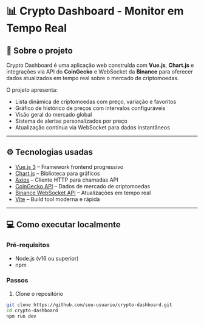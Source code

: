 # 📊 Crypto Dashboard - Monitor em Tempo Real

## 🚀 Sobre o projeto

Crypto Dashboard é uma aplicação web construída com **Vue.js**, **Chart.js** e integrações via API do **CoinGecko** e WebSocket da **Binance** para oferecer dados atualizados em tempo real sobre o mercado de criptomoedas.

O projeto apresenta:  
- Lista dinâmica de criptomoedas com preço, variação e favoritos  
- Gráfico de histórico de preços com intervalos configuráveis  
- Visão geral do mercado global  
- Sistema de alertas personalizados por preço  
- Atualização contínua via WebSocket para dados instantâneos  

---

## ⚙️ Tecnologias usadas

- [Vue.js 3](https://vuejs.org/) – Framework frontend progressivo  
- [Chart.js](https://www.chartjs.org/) – Biblioteca para gráficos  
- [Axios](https://axios-http.com/) – Cliente HTTP para chamadas API  
- [CoinGecko API](https://www.coingecko.com/en/api) – Dados de mercado de criptomoedas  
- [Binance WebSocket API](https://binance-docs.github.io/apidocs/websocket_api/en/) – Atualizações em tempo real  
- [Vite](https://vitejs.dev/) – Build tool moderna e rápida  

---

## 💻 Como executar localmente

### Pré-requisitos

- Node.js (v16 ou superior)  
- npm  

### Passos

1. Clone o repositório  
```bash
git clone https://github.com/seu-usuario/crypto-dashboard.git
cd crypto-dashboard
npm run dev


